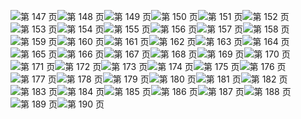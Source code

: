 ![第 147 页](img/00147.jpeg)![第 148 页](img/00148.jpeg)![第 149 页](img/00149.jpeg)![第 150 页](img/00150.jpeg)![第 151 页](img/00151.jpeg)![第 152 页](img/00152.jpeg)![第 153 页](img/00153.jpeg)![第 154 页](img/00154.jpeg)![第 155 页](img/00155.jpeg)![第 156 页](img/00156.jpeg)![第 157 页](img/00157.jpeg)![第 158 页](img/00158.jpeg)![第 159 页](img/00159.jpeg)![第 160 页](img/00160.jpeg)![第 161 页](img/00161.jpeg)![第 162 页](img/00162.jpeg)![第 163 页](img/00163.jpeg)![第 164 页](img/00164.jpeg)![第 165 页](img/00165.jpeg)![第 166 页](img/00166.jpeg)![第 167 页](img/00167.jpeg)![第 168 页](img/00168.jpeg)![第 169 页](img/00169.jpeg)![第 170 页](img/00170.jpeg)![第 171 页](img/00171.jpeg)![第 172 页](img/00172.jpeg)![第 173 页](img/00173.jpeg)![第 174 页](img/00174.jpeg)![第 175 页](img/00175.jpeg)![第 176 页](img/00176.jpeg)![第 177 页](img/00177.jpeg)![第 178 页](img/00178.jpeg)![第 179 页](img/00179.jpeg)![第 180 页](img/00180.jpeg)![第 181 页](img/00181.jpeg)![第 182 页](img/00182.jpeg)![第 183 页](img/00183.jpeg)![第 184 页](img/00184.jpeg)![第 185 页](img/00185.jpeg)![第 186 页](img/00186.jpeg)![第 187 页](img/00187.jpeg)![第 188 页](img/00188.jpeg)![第 189 页](img/00189.jpeg)![第 190 页](img/00190.jpeg)
